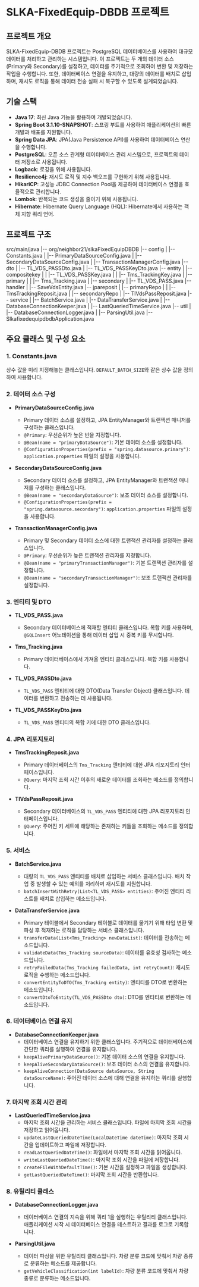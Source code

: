 # SLKA-FixedEquip-DBDB 프로젝트

## 프로젝트 개요
SLKA-FixedEquip-DBDB 프로젝트는 PostgreSQL 데이터베이스를 사용하여 대규모 데이터를 처리하고 관리하는 시스템입니다. 이 프로젝트는 두 개의 데이터 소스(Primary와 Secondary)를 설정하고, 데이터를 주기적으로 조회하여 변환 및 저장하는 작업을 수행합니다. 또한, 데이터베이스 연결을 유지하고, 대량의 데이터를 배치로 삽입하며, 재시도 로직을 통해 데이터 전송 실패 시 복구할 수 있도록 설계되었습니다.

## 기술 스택
- **Java 17**: 최신 Java 기능을 활용하여 개발되었습니다.
- **Spring Boot 3.1.10-SNAPSHOT**: 스프링 부트를 사용하여 애플리케이션의 빠른 개발과 배포를 지원합니다.
- **Spring Data JPA**: JPA(Java Persistence API)를 사용하여 데이터베이스 연산을 수행합니다.
- **PostgreSQL**: 오픈 소스 관계형 데이터베이스 관리 시스템으로, 프로젝트의 데이터 저장소로 사용됩니다.
- **Logback**: 로깅을 위해 사용됩니다.
- **Resilience4j**: 재시도 로직 및 지수 백오프를 구현하기 위해 사용됩니다.
- **HikariCP**: 고성능 JDBC Connection Pool을 제공하여 데이터베이스 연결을 효율적으로 관리합니다.
- **Lombok**: 반복되는 코드 생성을 줄이기 위해 사용됩니다.
- **Hibernate**: Hibernate Query Language (HQL): Hibernate에서 사용하는 객체 지향 쿼리 언어.
## 프로젝트 구조
src/main/java
|-- org/neighbor21/slkaFixedEquipDBDB
|-- config
| |-- Constants.java
| |-- PrimaryDataSourceConfig.java
| |-- SecondaryDataSourceConfig.java
| |-- TransactionManagerConfig.java
|-- dto
| |-- TL_VDS_PASSDto.java
| |-- TL_VDS_PASSKeyDto.java
|-- entity
| |-- compositekey
| | |-- TL_VDS_PASSKey.java
| | |-- Tms_TrackingKey.java
| |-- primary
| | |-- Tms_Tracking.java
| |-- secondary
| |-- TL_VDS_PASS.java
|-- handler
| |-- SaveVdsEntity.java
|-- jpareposit
| |-- primaryRepo
| | |-- TmsTrackingReposit.java
| |-- secondaryRepo
| |-- TlVdsPassReposit.java
|-- service
| |-- BatchService.java
| |-- DataTransferService.java
| |-- DatabaseConnectionKeeper.java
| |-- LastQueriedTimeService.java
|-- util
| |-- DatabaseConnectionLogger.java
| |-- ParsingUtil.java
|-- SlkafixedequipdbdbApplication.java

## 주요 클래스 및 구성 요소

### 1. Constants.java
상수 값을 미리 지정해놓는 클래스입니다. `DEFAULT_BATCH_SIZE`와 같은 상수 값을 정의하여 사용합니다.

### 2. 데이터 소스 구성
- **PrimaryDataSourceConfig.java**
    - Primary 데이터 소스를 설정하고, JPA EntityManager와 트랜잭션 매니저를 구성하는 클래스입니다.
    - `@Primary`: 우선순위가 높은 빈을 지정합니다.
    - `@Bean(name = "primaryDataSource")`: 기본 데이터 소스를 설정합니다.
    - `@ConfigurationProperties(prefix = "spring.datasource.primary")`: `application.properties` 파일의 설정을 사용합니다.

- **SecondaryDataSourceConfig.java**
    - Secondary 데이터 소스를 설정하고, JPA EntityManager와 트랜잭션 매니저를 구성하는 클래스입니다.
    - `@Bean(name = "secondaryDataSource")`: 보조 데이터 소스를 설정합니다.
    - `@ConfigurationProperties(prefix = "spring.datasource.secondary")`: `application.properties` 파일의 설정을 사용합니다.

- **TransactionManagerConfig.java**
    - Primary 및 Secondary 데이터 소스에 대한 트랜잭션 관리자를 설정하는 클래스입니다.
    - `@Primary`: 우선순위가 높은 트랜잭션 관리자를 지정합니다.
    - `@Bean(name = "primaryTransactionManager")`: 기본 트랜잭션 관리자를 설정합니다.
    - `@Bean(name = "secondaryTransactionManager")`: 보조 트랜잭션 관리자를 설정합니다.

### 3. 엔티티 및 DTO
- **TL_VDS_PASS.java**
    - Secondary 데이터베이스에 적재할 엔티티 클래스입니다. 복합 키를 사용하며, `@SQLInsert` 어노테이션을 통해 데이터 삽입 시 중복 키를 무시합니다.

- **Tms_Tracking.java**
    - Primary 데이터베이스에서 가져올 엔티티 클래스입니다. 복합 키를 사용합니다.

- **TL_VDS_PASSDto.java**
    - `TL_VDS_PASS` 엔티티에 대한 DTO(Data Transfer Object) 클래스입니다. 데이터를 변환하고 전송하는 데 사용됩니다.

- **TL_VDS_PASSKeyDto.java**
    - `TL_VDS_PASS` 엔티티의 복합 키에 대한 DTO 클래스입니다.

### 4. JPA 리포지토리
- **TmsTrackingReposit.java**
    - Primary 데이터베이스의 `Tms_Tracking` 엔티티에 대한 JPA 리포지토리 인터페이스입니다.
    - `@Query`: 마지막 조회 시간 이후의 새로운 데이터를 조회하는 메소드를 정의합니다.

- **TlVdsPassReposit.java**
    - Secondary 데이터베이스의 `TL_VDS_PASS` 엔티티에 대한 JPA 리포지토리 인터페이스입니다.
    - `@Query`: 주어진 키 세트에 해당하는 존재하는 키들을 조회하는 메소드를 정의합니다.

### 5. 서비스
- **BatchService.java**
    - 대량의 `TL_VDS_PASS` 엔티티를 배치로 삽입하는 서비스 클래스입니다. 배치 작업 중 발생할 수 있는 예외를 처리하며 재시도를 지원합니다.
    - `batchInsertWithRetry(List<TL_VDS_PASS> entities)`: 주어진 엔티티 리스트를 배치로 삽입하는 메소드입니다.

- **DataTransferService.java**
    - Primary 테이블에서 Secondary 테이블로 데이터를 옮기기 위해 타입 변환 및 파싱 후 적재하는 로직을 담당하는 서비스 클래스입니다.
    - `transferData(List<Tms_Tracking> newDataList)`: 데이터를 전송하는 메소드입니다.
    - `validateData(Tms_Tracking sourceData)`: 데이터를 유효성 검사하는 메소드입니다.
    - `retryFailedData(Tms_Tracking failedData, int retryCount)`: 재시도 로직을 수행하는 메소드입니다.
    - `convertEntityToDTO(Tms_Tracking entity)`: 엔티티를 DTO로 변환하는 메소드입니다.
    - `convertDtoToEntity(TL_VDS_PASSDto dto)`: DTO를 엔티티로 변환하는 메소드입니다.

### 6. 데이터베이스 연결 유지
- **DatabaseConnectionKeeper.java**
    - 데이터베이스 연결을 유지하기 위한 클래스입니다. 주기적으로 데이터베이스에 간단한 쿼리를 실행하여 연결을 유지합니다.
    - `keepAlivePrimaryDataSource()`: 기본 데이터 소스의 연결을 유지합니다.
    - `keepAliveSecondaryDataSource()`: 보조 데이터 소스의 연결을 유지합니다.
    - `keepAliveConnection(DataSource dataSource, String dataSourceName)`: 주어진 데이터 소스에 대해 연결을 유지하는 쿼리를 실행합니다.

### 7. 마지막 조회 시간 관리
- **LastQueriedTimeService.java**
    - 마지막 조회 시간을 관리하는 서비스 클래스입니다. 파일에 마지막 조회 시간을 저장하고 읽어옵니다.
    - `updateLastQueriedDateTime(LocalDateTime dateTime)`: 마지막 조회 시간을 업데이트하고 파일에 저장합니다.
    - `readLastQueriedDateTime()`: 파일에서 마지막 조회 시간을 읽어옵니다.
    - `writeLastQueriedDateTime()`: 마지막 조회 시간을 파일에 저장합니다.
    - `createFileWithDefaultTime()`: 기본 시간을 설정하고 파일을 생성합니다.
    - `getLastQueriedDateTime()`: 마지막 조회 시간을 반환합니다.

### 8. 유틸리티 클래스
- **DatabaseConnectionLogger.java**
    - 데이터베이스 연결의 지속을 위해 쿼리 1을 실행하는 유틸리티 클래스입니다. 애플리케이션 시작 시 데이터베이스 연결을 테스트하고 결과를 로그로 기록합니다.

- **ParsingUtil.java**
    - 데이터 파싱을 위한 유틸리티 클래스입니다. 차량 분류 코드에 맞춰서 차량 종류로 분류하는 메소드를 제공합니다.
    - `getVehicleClassification(int labelId)`: 차량 분류 코드에 맞춰서 차량 종류로 분류하는 메소드입니다.
